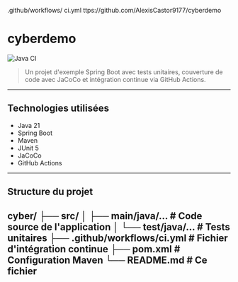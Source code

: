.github/workflows/ ci.yml
ttps://github.com/AlexisCastor9177/cyberdemo
# cyberdemo
![Java CI](https://github.com/AlexisCastor9177/cyberdemo/actions/workflows/ci.yml/badge.svg)
> Un projet d'exemple Spring Boot avec tests unitaires, couverture de code avec JaCoCo et intégration 
continue via GitHub Actions.
---
## Technologies utilisées
- Java 21
- Spring Boot
- Maven
- JUnit 5
- JaCoCo
- GitHub Actions
---
## Structure du projet
cyber/
├── src/
│ ├── main/java/... # Code source de l'application
│ └── test/java/... # Tests unitaires
├── .github/workflows/ci.yml # Fichier d'intégration continue
├── pom.xml # Configuration Maven
└── README.md # Ce fichier
---
